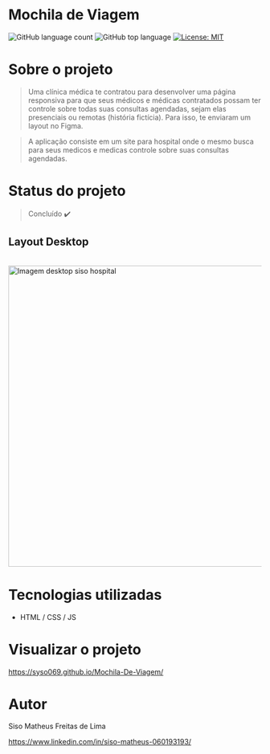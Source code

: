 # Mochila de Viagem

![GitHub language count](https://img.shields.io/github/languages/count/syso069/Mobile-First)
![GitHub top language](https://img.shields.io/github/languages/top/syso069/Mobile-First)
[![License: MIT](https://img.shields.io/badge/License-MIT-yellow.svg)](https://opensource.org/licenses/MIT)

# Sobre o projeto

> Uma clínica médica te contratou para desenvolver uma página responsiva para que seus médicos e médicas 
contratados possam ter controle sobre todas suas consultas agendadas, sejam elas presenciais ou remotas (história fictícia).
Para isso, te enviaram um layout no Figma.

> A aplicação consiste em um site para hospital onde o mesmo busca para seus medicos e medicas controle sobre suas consultas agendadas.

# Status do projeto

> Concluído ✔️

## Layout Desktop
<div style="display: inline_block"><br>
<img height="600" alt="Imagem desktop siso hospital" src="https://user-images.githubusercontent.com/94554205/222870807-d7e4fd66-f0b2-406b-b737-d100f8d0123d.png">
</div>

# Tecnologias utilizadas

- HTML / CSS / JS

# Visualizar o projeto
https://syso069.github.io/Mochila-De-Viagem/

# Autor

Siso Matheus Freitas de Lima

https://www.linkedin.com/in/siso-matheus-060193193/
